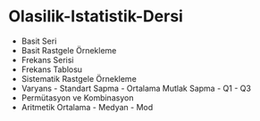 # Olasilik-Istatistik-Dersi

- Basit Seri
- Basit Rastgele Örnekleme
- Frekans Serisi
- Frekans Tablosu
- Sistematik Rastgele Örnekleme
- Varyans - Standart Sapma - Ortalama Mutlak Sapma - Q1 - Q3
- Permütasyon ve Kombinasyon
- Aritmetik Ortalama - Medyan - Mod 
